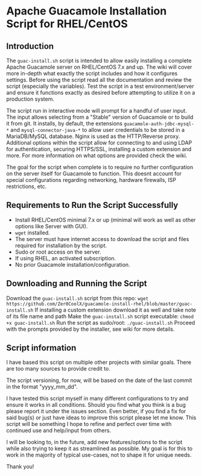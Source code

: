# Apache Guacamole Installation Script for RHEL/CentOS
## Introduction
The `guac-install.sh` script is intended to allow easily installing a complete Apache Guacamole server on RHEL/CentOS 7.x and up. The wiki will cover more in-depth what exactly the script includes and how it configures settings. Before using the script read all the documentation and review the script (especially the variables). Test the script in a test environment/server and ensure it functions exactly as desired before attempting to utilize it on a production system.

The script run in interactive mode will prompt for a handful of user input. The input allows selecting from a "Stable" version of Guacamole or to build it from git. It installs, by default, the extensions `guacamole-auth-jdbc-mysql-*` and `mysql-connector-java-*` to allow user credentials to be stored in a MariaDB/MySQL database. Nginx is used as the HTTP/Reverse proxy. Additional options within the script allow for connecting to and using LDAP for authentication, securing HTTPS/SSL, installing a custom extension and more. For more information on what options are provided check the wiki.

The goal for the script when complete is to require no further configuration on the server itself for Guacamole to function. This doesnt account for special configurations regarding networking, hardware firewalls, ISP restrictions, etc.

## Requirements to Run the Script Successfully
- Install RHEL/CentOS minimal 7.x or up (minimal will work as well as other options like Server with GUI).
- `wget` installed.
- The server must have internet access to download the script and files required for installation by the script.
- Sudo or root access on the server.
- If using RHEL, an activated subscription.
- No prior Guacamole installation/configuration.

## Downloading and Running the Script
Download the `guac-install.sh` script from this repo:
`wget https://github.com/Zer0CoolX/guacamole-install-rhel/blob/master/guac-install.sh`
If installing a custom extension download it as well and take note of its file name and path
Make the `guac-install.sh` script executable:
`chmod +x guac-install.sh`
Run the script as sudo/root:
`./guac-install.sh`
Proceed with the prompts provided by the installer, see wiki for more details.

## Script information
I have based this script on multiple other projects with similar goals. There are too many sources to provide credit to.

The script versioning, for now, will be based on the date of the last commit in the format "yyyy_mm_dd".

I have tested this script myself in many different configurations to try and ensure it works in all conditions. Should you find what you think is a bug please report it under the issues section. Even better, if you find a fix for said bug(s) or just have ideas to improve this script please let me know. This script will be something I hope to refine and perfect over time with continued use and help/input from others.

I will be looking to, in the future, add new features/options to the script while also trying to keep it as streamlined as possible. My goal is for this to work in the majority of typical use-cases, not to shape it for unique needs.

Thank you!